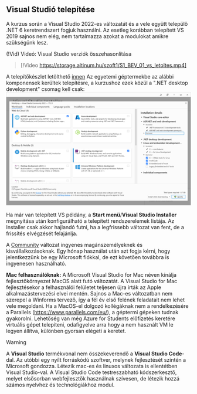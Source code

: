 ## Visual Studió telepítése

A kurzus során a Visual Studio 2022-es változatát és a vele együtt települő .NET 6 keretrendszert fogjuk használni.  Az esetleg korábban telepített  VS 2019  sajnos nem elég, nem tartalmazza azokat a modulokat amikre szükségünk lesz.

(!Vid) Videó: Visual Studio verziók összehasonlítása

> [!Video https://storage.altinum.hu/szoft1/S1_BEV_01_vs_letoltes.mp4]



A telepítőkészlet letölthető  [innen](https://visualstudio.microsoft.com/downloads/)
Az egyetemi géptermekbe az alábbi komponensek kerültek telepítésre, a kurzushoz ezek közül a ".NET desktop development" csomag kell csak:
[![](../../images/vs_install.png)](../../images/http://szoft1.comeback.hu/bevezetes/vs_install.png)



Ha már van telepített VS példány, a **Start menü**/**Visual Studio Installer** megnyitása után konfigurálható a telepített rendszerelemek listája. Az Installer csak akkor hajlandó futni, ha a legfrissebb változat van fent, de a frissítés elvégzését felajánlja. 

A [Community](https://visualstudio.microsoft.com/vs/community) változat ingyenes magánszemélyeknek és kisvállalkozásoknak.  Egy hónap használat után azt fogja kérni, hogy  jelentkezzünk be egy Microsoft fiókkal,  de ezt követően továbbra is ingyenesen használható. 

**Mac felhasználóknak:** A  Microsoft Visual Studio for Mac  néven kínálja  fejlesztőkörnyezet MacOS  alatt futó változatát. A Visual Studio for Mac  fejlesztésekor a felhasználói felületet teljesen újra írták az Apple alkalmazástervezési elvei mentén.  Sajnos a Mac-es változatban  nem szerepel a Winforms  tervező,  így a fél év első felének  feladatait nem lehet vele megoldani. Ha a MacOS-el  dolgozó kollégáknak nem a rendelkezésére a Parallels (https://www.parallels.com/eu/),  a  géptermi gépeken tudnak gyakorolni.  Lehetőség van még  Azure for Students előfizetés keretére  virtuális gépet  telepíteni,  odafigyelve arra hogy a  nem használt VM le legyen állítva,  különben gyorsan elégeti  a keretet.

> [!WARNING]
>
> A **Visual Studio** termékvonal nem összekeverendő a **Visual Studio Code**-dal. Az utóbbi egy nyílt forráskódú szoftver, melynek fejlesztését szintén a Microsoft gondozza. Létezik mac-es és linuxos változata is ellentétben Visual Studio-val. A Visual Studio Code testreszabható kódszerkesztő, melyet elsősorban webfejlesztők használnak szívesen, de létezik hozzá számos nyelvhez és technológiákhoz modul.
